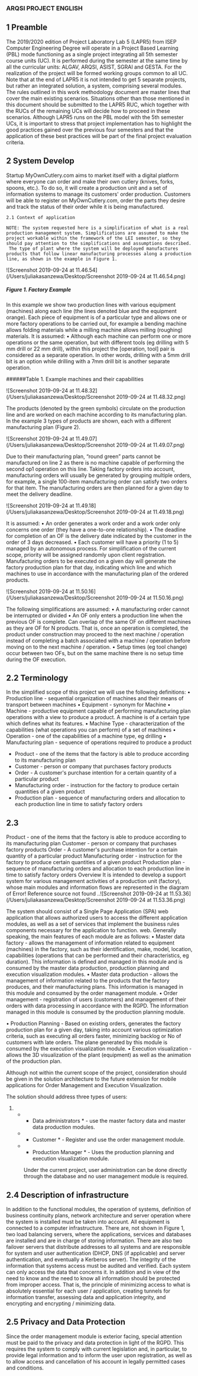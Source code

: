 ### ARQSI PROJECT ENGLISH



## 1 Preamble

The 2019/2020 edition of Project Laboratory Lab 5 (LAPR5) from ISEP Computer Engineering Degree will operate in a Project Based Learning (PBL) mode functioning as a single project integrating all 5th semester course units (UC). It is performed during the semester at the same time by all the curricular units: ALGAV, ARQSI, ASIST, SGRAI and GESTA.
For the realization of the project will be formed working groups common to all UC. Note that at the end of LAPR5 it is not intended to get 5 separate projects, but rather an integrated solution, a system, comprising several modules.
The rules outlined in this work methodology document are master lines that cover the main existing scenarios. Situations other than those mentioned in this document should be submitted to the LAPR5 RUC, which together with the RUCs of the remaining UCs will decide how to proceed in these scenarios.
Although LAPR5 runs on the PBL model with the 5th semester UCs, it is important to stress that project implementation has to highlight the good practices gained over the previous four semesters and that the application of these best practices will be part of the final project evaluation criteria.





## 2 System Develop

Startup MyOwnCutlery.com aims to market itself with a digital platform where everyone can order and make their own cutlery (knives, forks, spoons, etc.). To do so, it will create a production unit and a set of information systems to manage its customers' order production. Customers will be able to register on MyOwnCutlery.com, order the parts they desire and track the status of their order while it is being manufactured.



```
2.1 Context of application
  
NOTE: The system requested here is a simplification of what is a real production management system. Simplifications are assumed to make the project workable within the framework of the LEI semester, so they should pay attention to the simplifications and assumptions described.
 The type of plant where the system will be deployed manufactures products that follow linear manufacturing processes along a production line, as shown in the example in Figure 1.
```

![Screenshot 2019-09-24 at 11.46.54](/Users/juliakasanzewa/Desktop/Screenshot 2019-09-24 at 11.46.54.png)



##### Figure 1. Factory Example

In this example we show two production lines with various equipment (machines) along each line (the lines denoted blue and the equipment orange). Each piece of equipment is of a particular type and allows one or more factory operations to be carried out, for example a bending machine allows folding materials while a milling machine allows milling (roughing) materials.
It is assumed:
• Although each machine can perform one or more operations or the same operation, but with different tools (eg drilling with 5 mm drill or 22 mm drill), within this project the [operation, tool] pair is considered as a separate operation. In other words, drilling with a 5mm drill bit is an option while drilling with a 7mm drill bit is another separate operation.

######Table 1. Example machines and their capabilities

![Screenshot 2019-09-24 at 11.48.32](/Users/juliakasanzewa/Desktop/Screenshot 2019-09-24 at 11.48.32.png)

The products (denoted by the green symbols) circulate on the production line and are worked on each machine according to its manufacturing plan. In the example 3 types of products are shown, each with a different manufacturing plan (Figure 2).



![Screenshot 2019-09-24 at 11.49.07](/Users/juliakasanzewa/Desktop/Screenshot 2019-09-24 at 11.49.07.png)



Due to their manufacturing plan, “round green” parts cannot be manufactured on line 2 as there is no machine capable of performing the second op1 operation on this line.
Taking factory orders into account, manufacturing orders will usually be generated by grouping multiple orders, for example, a single 100-item manufacturing order can satisfy two orders for that item. The manufacturing orders are then planned for a given day to meet the delivery deadline.



![Screenshot 2019-09-24 at 11.49.18](/Users/juliakasanzewa/Desktop/Screenshot 2019-09-24 at 11.49.18.png)



It is assumed:
• An order generates a work order and a work order only concerns one order (they have a one-to-one relationship).
• The deadline for completion of an OF is the delivery date indicated by the customer in the order of 3 days decreased.
• Each customer will have a priority (1 to 5) managed by an autonomous process. For simplification of the current scope, priority will be assigned randomly upon client registration.
Manufacturing orders to be executed on a given day will generate the factory production plan for that day, indicating which line and which machines to use in accordance with the manufacturing plan of the ordered products.



![Screenshot 2019-09-24 at 11.50.16](/Users/juliakasanzewa/Desktop/Screenshot 2019-09-24 at 11.50.16.png)



The following simplifications are assumed:
• A manufacturing order cannot be interrupted or divided
• An OF only enters a production line when the previous OF is complete. Can
overlap of the same OF on different machines as they are OF for N products. That is, once an operation is completed, the product under construction may proceed to the next machine / operation instead of completing a batch associated with a machine / operation before moving on to the next machine / operation.
• Setup times (eg tool change) occur between two OFs, but on the same machine there is no setup time during the OF execution.



## 2.2 Terminology

In the simplified scope of this project we will use the following definitions:
• Production line - sequential organization of machines and their means of transport between machines
• Equipment - synonym for Machine
• Machine - productive equipment capable of performing manufacturing plan operations with a view to
produce a product. A machine is of a certain type which defines what its
features.
• Machine Type - characterization of the capabilities (what operations you can perform) of a set of
machines
• Operation - one of the capabilities of a machine type, eg drilling
• Manufacturing plan - sequence of operations required to produce a product

- Product - one of the items that the factory is able to produce according to its manufacturing plan 
- Customer - person or company that purchases factory products
- Order - A customer's purchase intention for a certain quantity of a particular product
- Manufacturing order - instruction for the factory to produce certain quantities of a given product
- Production plan - sequence of manufacturing orders and allocation to each production line in time to satisfy factory orders

## 2.3

Product - one of the items that the factory is able to produce according to its manufacturing plan Customer - person or company that purchases factory products
Order - A customer's purchase intention for a certain quantity of a particular product
Manufacturing order - instruction for the factory to produce certain quantities of a given product
Production plan - sequence of manufacturing orders and allocation to each production line in time to satisfy factory orders
Overview
It is intended to develop a support system for various management activities of a production unit (factory), whose main modules and information flows are represented in the diagram of Error! Reference source not found ..![Screenshot 2019-09-24 at 11.53.36](/Users/juliakasanzewa/Desktop/Screenshot 2019-09-24 at 11.53.36.png)



The system should consist of a Single Page Application (SPA) web application that allows authorized users to access the different application modules, as well as a set of services that implement the business rules components necessary for the application to function. web.
Generally speaking, the main features of each module are as follows:
• Master data factory - allows the management of information related to equipment (machines) in the factory, such as their identification, make, model, location, capabilities (operations that can be performed and their characteristics, eg duration). This information is defined and managed in this module and is consumed by the master data production, production planning and execution visualization modules.
• Master data production - allows the management of information related to the products that the factory produces, and their manufacturing plans. This information is managed in this module and consumed by the order management module.
• Order management - registration of users (customers) and management of their orders with data processing in accordance with the RGPD. The information managed in this module is consumed by the production planning module.

• Production Planning - Based on existing orders, generates the factory production plan for a given day, taking into account various optimization criteria, such as executing all orders faster, minimizing backlog or No of customers with late orders. The plane generated by this module is consumed by the execution visualization module.
• Execution visualization - allows the 3D visualization of the plant (equipment) as well as the animation of the production plan.



Although not within the current scope of the project, consideration should be given in the solution architecture to the future extension for mobile applications for Order Management and Execution Visualization.

The solution should address three types of users:

1. - * Data administrators * - use the master factory data and master data production modules.

   - * Customer * - Register and use the order management module.

   - * Production Manager * - Uses the production planning and execution visualization module.

     Under the current project, user administration can be done directly through the database and no user management module is required.



## 2.4 Description of infrastructure

In addition to the functional modules, the operation of systems, definition of business continuity plans, network architecture and server operation where the system is installed must be taken into account.
All equipment is connected to a computer infrastructure. There are, not shown in Figure 1, two load balancing servers, where the applications, services and databases are installed and are in charge of storing information. There are also two failover servers that distribute addresses to all systems and are responsible for system and user authentication (DHCP, DNS (if applicable) and server authentication, and eventually a Kerberos server). The integrity of the information that systems access must be audited and verified.
Each system can only access the data that concerns it. In addition and in view of the need to know and the need to know all information should be protected from improper access. That is, the principle of minimizing access to what is absolutely essential for each user / application, creating tunnels for information transfer, assessing data and application integrity, and encrypting and encrypting / minimizing data.

## 2.5 Privacy and Data Protection

Since the order management module is exterior facing, special attention must be paid to the privacy and data protection in light of the RGPD. This requires the system to comply with current legislation and, in particular, to provide legal information and to inform the user upon registration, as well as to allow access and cancellation of his account in legally permitted cases and conditions.



